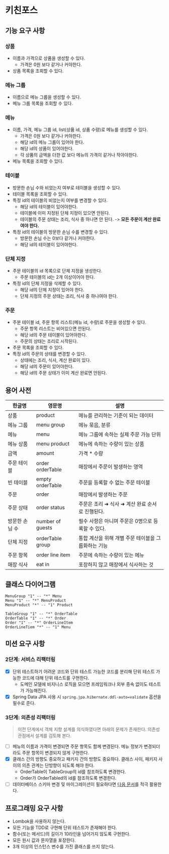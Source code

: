 # 키친포스

## 기능 요구 사항

### 상품
- 이름과 가격으로 상품을 생성할 수 있다. 
  - 가격은 0원 보다 같거나 커야한다.
- 상품 목록을 조회할 수 있다. 

### 메뉴 그룹
- 이름으로 메뉴 그룹을 생성할 수 있다. 
- 메뉴 그룹 목록을 조회할 수 있다. 

### 메뉴
- 이름, 가격, 메뉴 그룹 id, list(상품 id, 상품 수량)로 메뉴를 생성할 수 있다. 
  - 가격은 0원 보다 같거나 커야한다.
  - 해당 id의 메뉴 그룹이 있어야 한다.
  - 해당 id의 상품이 있어야한다.
  - 각 상품의 금액을 더한 값 보다 메뉴의 가격이 같거나 작아야한다.
- 메뉴 목록을 조회할 수 있다. 

### 테이블
- 방문한 손님 수와 비었는지 여부로 테이블을 생성할 수 있다. 
- 테이블 목록을 조회할 수 있다. 
- 특정 id의 테이블의 비었는지 여부를 변경할 수 있다. 
  - 해당 id의 테이블이 있어야한다.
  - 테이블에 이미 지정된 단체 지정이 있으면 안된다.
  - 테이블의 주문 상태는 조리, 식사 중 하나면 안 된다. -> **모든 주문이 계산 완료여야 한다.**  
- 특정 id의 테이블의 방문한 손님 수를 변경할 수 있다. 
  - 방문한 손님 수는 0보다 같거나 커야한다.
  - 해당 id의 테이블이 있어야한다.

### 단체 지정
- 주문 테이블의 id 목록으로 단체 지정을 생성한다.
  - 주문 테이블의 id는 2개 이상이어야 한다.
- 특정 id의 단체 지정을 삭제할 수 있다. 
  - 해당 id의 단체 지정이 있어야 한다.
  - 단체 지정의 주문 상태는 조리, 식사 중 하나여야 한다.

### 주문
- 주분 테이블 id, 주문 항목 리스트(메뉴 id, 수량)로 주문을 생성할 수 있다. 
  - 주문 항목 리스트는 비어있으면 안된다.
  - 해당 id의 주문 테이블이 있어야한다.
  - 주문의 상태는 조리로 시작된다.
- 주문 목록을 조회할 수 있다. 
- 특정 id의 주문의 상태를 변경할 수 있다.
  - 상태에는 조리, 식사, 계산 완료이 있다.
  - 해당 id의 주문이 있어야한다.
  - 해당 id의 주문 상태가 이미 계산 완료면 안된다.

## 용어 사전

| 한글명 | 영문명 | 설명 |
| --- | --- | --- |
| 상품 | product | 메뉴를 관리하는 기준이 되는 데이터 |
| 메뉴 그룹 | menu group | 메뉴 묶음, 분류 |
| 메뉴 | menu | 메뉴 그룹에 속하는 실제 주문 가능 단위 |
| 메뉴 상품 | menu product | 메뉴에 속하는 수량이 있는 상품 |
| 금액 | amount | 가격 * 수량 |
| 주문 테이블 | order orderTable | 매장에서 주문이 발생하는 영역 |
| 빈 테이블 | empty orderTable | 주문을 등록할 수 없는 주문 테이블 |
| 주문 | order | 매장에서 발생하는 주문 |
| 주문 상태 | order status | 주문은 조리 ➜ 식사 ➜ 계산 완료 순서로 진행된다. |
| 방문한 손님 수 | number of guests | 필수 사항은 아니며 주문은 0명으로 등록할 수 있다. |
| 단체 지정 | orderTable group | 통합 계산을 위해 개별 주문 테이블을 그룹화하는 기능 |
| 주문 항목 | order line item | 주문에 속하는 수량이 있는 메뉴 |
| 매장 식사 | eat in | 포장하지 않고 매장에서 식사하는 것 |

## 클래스 다이어그램

```uml
MenuGroup "1" -- "*" Menu
Menu "1" -- "*" MenuProduct
MenuProduct "*" -- "1" Product

TableGroup "1" -- "*" OrderTable
OrderTable "1" -- "*" Order
Order "1" -- "*" OrderLineItem
OrderLineTiem "*" -- "1" Menu
```

## 미션 요구 사항

### 2단계: 서비스 리팩터링

- [X] 단위 테스트하기 어려운 코드와 단위 테스트 가능한 코드를 분리해 단위 테스트 가능한 코드에 대해 단위 테스트를 구현한다.
  - 도메인 모델에 비지니스 로직을 모으면 프레임워크나 외부 종속 없이도 테스트가 가능해진다.
- [X] Spring Data JPA 사용 시 `spring.jpa.hibernate.ddl-auto=validate` 옵션을 필수로 준다.

### 3단계: 의존성 리팩터링

> 이전 단계에서 객체 지향 설계를 의식하였다면 아래의 문제가 존재한다. 의존성 관점에서 설계를 검토해 본다.

- [ ] 메뉴의 이름과 가격이 변경되면 주문 항목도 함께 변경된다. 메뉴 정보가 변경되더라도 주문 항목이 변경되지 않게 구현한다.
- [X] 클래스 간의 방향도 중요하고 패키지 간의 방향도 중요하다. 클래스 사이, 패키지 사이의 의존 관계는 단방향이 되도록 해야 한다.
  - OrderTable이 TableGroup의 id를 참조하도록 변경한다. 
  - Order가 OrderTabled의 id를 참조하도록 변경한다. 
- [ ] 데이터베이스 스키마 변경 및 마이그레이션이 필요하다면 [다음 문서](https://meetup.toast.com/posts/173)를 적극 활용한다.

## 프로그래밍 요구 사항

- Lombok을 사용하지 않는다.
- 모든 기능을 TDD로 구현해 단위 테스트가 존재해야 한다.
- 함수(또는 메서드)의 길이가 10라인을 넘어가지 않도록 구현한다.
- 모든 원시 값과 문자열을 포장한다.
- 3개 이상의 인스턴스 변수를 가진 클래스를 쓰지 않는다.
